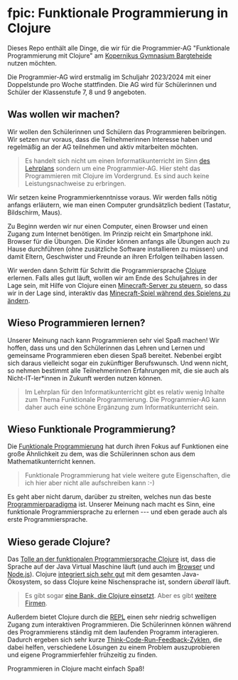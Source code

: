 # fpic: Funktionale Programmierung in Clojure

Dieses Repo enthält alle Dinge, die wir für die Programmier-AG "Funktionale
Programmierung mit Clojure" am [Kopernikus Gymnasium
Bargteheide](https://kopernikus.de/) nutzen möchten.

Die Programmier-AG wird erstmalig im Schuljahr 2023/2024 mit einer Doppelstunde
pro Woche stattfinden. Die AG wird für Schülerinnen und Schüler der Klassenstufe
7, 8 und 9 angeboten.

## Was wollen wir machen?

Wir wollen den Schülerinnen und Schülern das Programmieren beibringen. Wir
setzen nur voraus, dass die Teilnehmerinnen Interesse haben und regelmäßig an
der AG teilnehmen und aktiv mitarbeiten möchten.

> Es handelt sich nicht um einen Informatikunterricht im Sinn [des
> Lehrplans](https://fachportal.lernnetz.de/sh/faecher/informatik/fachanforderungen.html)
> sondern um eine Programmier-AG. Hier steht das Programmieren mit Clojure im
> Vordergrund. Es sind auch keine Leistungsnachweise zu erbringen.

Wir setzen keine Programmierkenntnisse voraus. Wir werden falls nötig anfangs
erläutern, wie man einen Computer grundsätzlich bedient (Tastatur, Bildschirm,
Maus).

Zu Beginn werden wir nur einen Computer, einen Browser und einen Zugang zum
Internet benötigen. Im Prinzip reicht ein Smartphone inkl. Browser für die
Übungen. Die Kinder können anfangs alle Übungen auch zu Hause durchführen (ohne
zusätzliche Software installieren zu müssen) und damit Eltern, Geschwister und
Freunde an ihren Erfolgen teilhaben lassen. 

Wir werden dann Schritt für Schritt die Programmiersprache
[Clojure](https://de.wikipedia.org/wiki/Clojure) erlernen. Falls alles gut
läuft, wollen wir am Ende des Schuljahres in der Lage sein, mit Hilfe von
Clojure einen [Minecraft-Server zu
steuern](https://github.com/henrik42/witchcraft-workshop), so dass wir in der
Lage sind, interaktiv das [Minecraft-Spiel während des Spielens zu
ändern](https://www.youtube.com/watch?v=qgQwhc_DDSY).

## Wieso Programmieren lernen?

Unserer Meinung nach kann Programmieren sehr viel Spaß machen! Wir hoffen, dass
uns und den Schülerinnen das Lehren und Lernen und gemeinsame Programmieren eben
diesen Spaß bereitet. Nebenbei ergibt sich daraus vielleicht sogar ein
zukünftiger Berufswunsch. Und wenn nicht, so nehmen bestimmt alle
Teilnehmerinnen Erfahrungen mit, die sie auch als Nicht-IT-ler*innen in Zukunft
werden nutzen können.

> Im Lehrplan für den Informatikunterricht gibt es relativ wenig Inhalte zum
> Thema Funktionale Programmierung. Die Programmier-AG kann daher auch eine
> schöne Ergänzung zum Informatikunterricht sein.

## Wieso Funktionale Programmierung?

Die [Funktionale
Programmierung](https://de.wikipedia.org/wiki/Funktionale_Programmierung) hat
durch ihren Fokus auf Funktionen eine große Ähnlichkeit zu dem, was die
Schülerinnen schon aus dem Mathematikunterricht kennen.

> Funktionale Programmierung hat viele weitere gute Eigenschaften, die ich hier
> aber nicht alle aufschreiben kann :-)

Es geht aber nicht darum, darüber zu streiten, welches nun das beste
[Programmierparadigma](https://de.wikipedia.org/wiki/Programmierparadigma) ist.
Unserer Meinung nach macht es Sinn, eine funktionale Programmiersprache zu
erlernen --- und eben gerade auch als erste Programmiersprache.

## Wieso gerade Clojure?

Das [Tolle an der funktionalen Programmiersprache
Clojure](https://itrevolution.com/articles/love-letter-to-clojure-part-1/) ist,
dass die Sprache auf der Java Virtual Maschine läuft (und auch im
[Browser](https://clojurescript.org/index) und
[Node.js](https://practical.li/clojurescript/quickstart/nodejs/)). Clojure
[integriert sich sehr gut](https://clojure.org/reference/java_interop) mit dem
gesamten Java-Ökosystem, so dass Clojure keine Nischensprache ist, sondern
*überall* läuft.

> Es gibt sogar [eine Bank, die Clojure
> einsetzt](https://www.finextra.com/newsarticle/36297/nubank-buys-firm-behind-clojure-programming-language).
> Aber es gibt [weitere Firmen](https://clojure.org/community/companies).

Außerdem bietet Clojure durch die
[REPL](https://clojure.org/guides/repl/basic_usage) einen sehr niedrig
schwelligen Zugang zum interaktiven Programmieren. Die Schülerinnen können
während des Programmierens ständig mit dem laufenden Programm interagieren.
Dadurch ergeben sich sehr kurze
[Think-Code-Run-Feedback-Zyklen](https://practical.li/clojure/introduction/repl-workflow/),
die dabei helfen, verschiedene Lösungen zu einem Problem auszuprobieren und
eigene Programmierfehler frühzeitig zu finden.

Programmieren in Clojure macht einfach Spaß!
